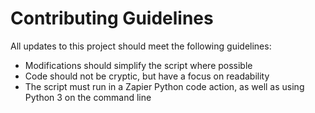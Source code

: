 # Contributing Guidelines

All updates to this project should meet the following guidelines:

* Modifications should simplify the script where possible
* Code should not be cryptic, but have a focus on readability
* The script must run in a Zapier Python code action, as well as using Python 3 on the command line

